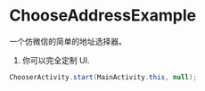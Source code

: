 # ChooseAddressExample
一个仿微信的简单的地址选择器。

1. 你可以完全定制 UI.

```JAVA
ChooserActivity.start(MainActivity.this, null);
```
